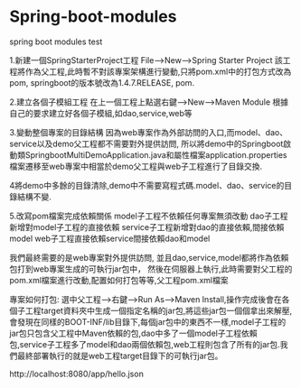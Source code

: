 # Spring-boot-modules
spring boot modules test



1.新建一個SpringStarterProject工程
  File-->New-->Spring Starter Project
  該工程將作為父工程,此時暫不對該專案架構進行變動,只將pom.xml中的打包方式改為pom,
  springboot的版本號改為1.4.7.RELEASE, <packaging>pom</packaging>.
  
 2.建立各個子模組工程
 在上一個工程上點選右鍵-->New-->Maven Module
 根據自己的要求建立好各個子模組,如dao,service,web等
 
 
 3.變動整個專案的目錄結構
 因為web專案作為外部訪問的入口,而model、dao、service以及demo父工程都不需要對外提供訪問,
 所以將demo中的Springboot啟動類SpringbootMultiDemoApplication.java和屬性檔案application.properties
 檔案遷移至web專案中相當於demo父工程與web子工程進行了目錄交換.
 
 4將demo中多餘的目錄清除,demo中不需要寫程式碼.model、dao、service的目錄結構不變.
 
 5.改寫pom檔案完成依賴關係
 model子工程不依賴任何專案無須改動
 dao子工程新增對model子工程的直接依賴
 service子工程新增對dao的直接依賴,間接依賴model
 web子工程直接依賴service間接依賴dao和model
 
 
 我們最終需要的是web專案對外提供訪問, 並且dao,service,model都將作為依賴包打到web專案生成的可執行jar包中，
 然後在伺服器上執行,此時需要對父工程的pom.xml檔案進行改動,配置如何打包等等,父工程pom.xml檔案
 
專案如何打包:
選中父工程-->右鍵-->Run As-->Maven Install,操作完成後會在各個子工程target資料夾中生成一個指定名稱的jar包,將這些jar包一個個拿出來解壓,會發現在同樣的BOOT-INF/lib目錄下,每個jar包中的東西不一樣,model子工程的jar包只包含父工程中Maven依賴的包,dao中多了一個model子工程依賴包,service子工程多了model和dao兩個依賴包,web工程則包含了所有的jar包.我們最終部署執行的就是web工程target目錄下的可執行jar包。

http://localhost:8080/app/hello.json


  
  

